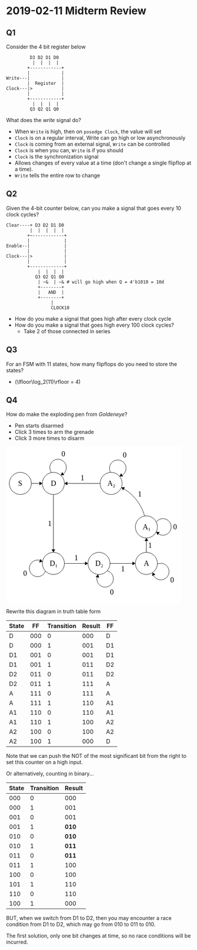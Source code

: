 # 2019-02-11 Midterm Review


## Q1 
Consider the 4 bit register below


````
         D3 D2 D1 D0
          |  |  |  |
        +------------+
        |            |
Write---|            |
        |  Register  |
Clock---|>           |
        |            |
        +------------+
          |  |  |  |
         Q3 Q2 Q1 Q0
````

What does the *write* signal do?
* When `Write` is high, then on `posedge Clock`, the value will set
* `Clock` is on a regular interval, Write can go high or low asynchronously
* `Clock` is coming from an external signal, `Write` can be controlled 
* `Clock` is when you can, `Write` is if you should
* `Clock` is the synchronization signal
* Allows changes of every value at a time (don't change a single flipflop at a time).
* `Write` tells the entire row to change


## Q2

Given the 4-bit counter below, can you make a signal that goes every 10 clock cycles?

````
Clear----+ D3 D2 D1 D0
         |  |  |  |  |
        +~------------+
        |             |
Enable--|             |
        |             |
Clock---|>            |
        |             |
        +-------------+
            |  |  |  |
           Q3 Q2 Q1 Q0
            | ~&  | ~& # will go high when Q = 4'b1010 = 10d
            +--------+
            |   AND  |
            +--------+
                 |
                 CLOCK10
````

* How do you make a signal that goes high after every clock cycle    
* How do you make a signal that goes high every 100 clock cycles?
    * Take 2 of those connected in series

## Q3

For an FSM with 11 states, how many flipflops do you need to store the states?

* \(\lfloor\log_2(11)\rfloor = 4\) 

## Q4

How do make the exploding pen from *Goldeneye*?

* Pen starts disarmed
* Click 3 times to arm the grenade
* Click 3 more times to disarm

<?xml version="1.0" standalone="no"?>
<!DOCTYPE svg PUBLIC "-//W3C//DTD SVG 1.1//EN" "http://www.w3.org/Graphics/SVG/1.1/DTD/svg11.dtd">

<svg width="475" height="425" version="1.1" xmlns="http://www.w3.org/2000/svg" style="background: white;">
	<ellipse stroke="black" stroke-width="1" fill="none" cx="38.5" cy="100.5" rx="30" ry="30"/>
	<text x="32.5" y="106.5" font-family="Times New Roman" font-size="20">S</text>
	<ellipse stroke="black" stroke-width="1" fill="none" cx="128.5" cy="100.5" rx="30" ry="30"/>
	<text x="121.5" y="106.5" font-family="Times New Roman" font-size="20">D</text>
	<ellipse stroke="black" stroke-width="1" fill="none" cx="128.5" cy="317.5" rx="30" ry="30"/>
	<text x="118.5" y="323.5" font-family="Times New Roman" font-size="20">D&#8321;</text>
	<ellipse stroke="black" stroke-width="1" fill="none" cx="252.5" cy="317.5" rx="30" ry="30"/>
	<text x="242.5" y="323.5" font-family="Times New Roman" font-size="20">D&#8322;</text>
	<ellipse stroke="black" stroke-width="1" fill="none" cx="381.5" cy="317.5" rx="30" ry="30"/>
	<text x="374.5" y="323.5" font-family="Times New Roman" font-size="20">A</text>
	<ellipse stroke="black" stroke-width="1" fill="none" cx="381.5" cy="218.5" rx="30" ry="30"/>
	<text x="371.5" y="224.5" font-family="Times New Roman" font-size="20">A&#8321;</text>
	<ellipse stroke="black" stroke-width="1" fill="none" cx="285.5" cy="100.5" rx="30" ry="30"/>
	<text x="275.5" y="106.5" font-family="Times New Roman" font-size="20">A&#8322;</text>
	<polygon stroke="black" stroke-width="1" points="68.5,100.5 98.5,100.5"/>
	<polygon fill="black" stroke-width="1" points="98.5,100.5 90.5,95.5 90.5,105.5"/>
	<polygon stroke="black" stroke-width="1" points="128.5,130.5 128.5,287.5"/>
	<polygon fill="black" stroke-width="1" points="128.5,287.5 133.5,279.5 123.5,279.5"/>
	<text x="113.5" y="215.5" font-family="Times New Roman" font-size="20">1</text>
	<path stroke="black" stroke-width="1" fill="none" d="M 123.373,71.06 A 22.5,22.5 0 1 1 148.749,78.523"/>
	<text x="150.5" y="26.5" font-family="Times New Roman" font-size="20">0</text>
	<polygon fill="black" stroke-width="1" points="148.749,78.523 158.138,77.602 152.035,69.68"/>
	<polygon stroke="black" stroke-width="1" points="158.5,317.5 222.5,317.5"/>
	<polygon fill="black" stroke-width="1" points="222.5,317.5 214.5,312.5 214.5,322.5"/>
	<text x="185.5" y="308.5" font-family="Times New Roman" font-size="20">1</text>
	<path stroke="black" stroke-width="1" fill="none" d="M 106.867,338.116 A 22.5,22.5 0 1 1 98.978,312.87"/>
	<text x="46.5" y="350.5" font-family="Times New Roman" font-size="20">0</text>
	<polygon fill="black" stroke-width="1" points="98.978,312.87 92.996,305.574 89.799,315.05"/>
	<path stroke="black" stroke-width="1" fill="none" d="M 274.731,337.469 A 22.5,22.5 0 1 1 250.173,347.292"/>
	<text x="282.5" y="401.5" font-family="Times New Roman" font-size="20">0</text>
	<polygon fill="black" stroke-width="1" points="250.173,347.292 243.363,353.821 253.058,356.274"/>
	<polygon stroke="black" stroke-width="1" points="282.5,317.5 351.5,317.5"/>
	<polygon fill="black" stroke-width="1" points="351.5,317.5 343.5,312.5 343.5,322.5"/>
	<text x="312.5" y="338.5" font-family="Times New Roman" font-size="20">1</text>
	<polygon stroke="black" stroke-width="1" points="381.5,287.5 381.5,248.5"/>
	<polygon fill="black" stroke-width="1" points="381.5,248.5 376.5,256.5 386.5,256.5"/>
	<text x="386.5" y="274.5" font-family="Times New Roman" font-size="20">1</text>
	<path stroke="black" stroke-width="1" fill="none" d="M 313.478,111.133 A 126.871,126.871 0 0 1 376.782,188.944"/>
	<polygon fill="black" stroke-width="1" points="313.478,111.133 318.253,119.269 322.884,110.406"/>
	<text x="358.5" y="135.5" font-family="Times New Roman" font-size="20">1</text>
	<polygon stroke="black" stroke-width="1" points="255.5,100.5 158.5,100.5"/>
	<polygon fill="black" stroke-width="1" points="158.5,100.5 166.5,105.5 166.5,95.5"/>
	<text x="202.5" y="91.5" font-family="Times New Roman" font-size="20">1</text>
	<path stroke="black" stroke-width="1" fill="none" d="M 411.336,319.172 A 22.5,22.5 0 1 1 398.321,342.199"/>
	<text x="446.5" y="368.5" font-family="Times New Roman" font-size="20">0</text>
	<polygon fill="black" stroke-width="1" points="398.321,342.199 397.093,351.553 406.191,347.402"/>
	<path stroke="black" stroke-width="1" fill="none" d="M 408.297,205.275 A 22.5,22.5 0 1 1 408.297,231.725"/>
	<text x="454.5" y="224.5" font-family="Times New Roman" font-size="20">0</text>
	<polygon fill="black" stroke-width="1" points="408.297,231.725 411.83,240.473 417.708,232.382"/>
	<path stroke="black" stroke-width="1" fill="none" d="M 284.194,70.646 A 22.5,22.5 0 1 1 308.402,81.304"/>
	<text x="317.5" y="29.5" font-family="Times New Roman" font-size="20">0</text>
	<polygon fill="black" stroke-width="1" points="308.402,81.304 317.832,81.595 312.796,72.956"/>
</svg>


Rewrite this diagram in truth table form

|State|FF|Transition|Result|FF|
|---|--|----------|------|--|
|D|000|0|000|D|
|D|000|1|001|D1|
|D1|001|0|001|D1|
|D1|001|1|011|D2|
|D2|011|0|011|D2|
|D2|011|1|111|A|
|A|111|0|111|A|
|A|111|1|110|A1|
|A1|110|0|110|A1|
|A1|110|1|100|A2|
|A2|100|0|100|A2|
|A2|100|1|000|D|

Note that we can push the NOT of the most significant bit from the right to set this counter on a high input.

Or alternatively, counting in binary...

|State|Transition|Result|
|-----|----------|------|
|000|0|000|
|000|1|001|
|001|0|001|
|001|1|**010**|
|010|0|**010**|
|010|1|**011**|
|011|0|**011**|
|011|1|100|
|100|0|100|
|101|1|110|
|110|0|110|
|100|1|000|

BUT, when we switch from D1 to D2, then you may encounter a race condition from D1 to D2, which may go from 010 to 011 to 010.

The first solution, only one bit changes at time, so no race conditions will be incurred.